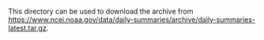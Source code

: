 This directory can be used to download the archive from <https://www.ncei.noaa.gov/data/daily-summaries/archive/daily-summaries-latest.tar.gz>.
